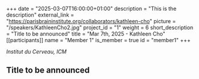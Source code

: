 +++
date = "2025-03-07T16:00:00+01:00"
description = "This is the description"
external_link = "https://parisbraininstitute.org/collaborators/kathleen-cho"
picture = "/speakers/KathleenCho2.jpg"
project_id = "1"
weight = 6
short_description = "Title to be announced"
title = "Mar 7th, 2025 - Kathleen Cho"
[[participants]]
    name = "Member 1"
    is_member = true
    id = "member1"
+++

_Institut du Cerveau, ICM_

## Title to be announced 
